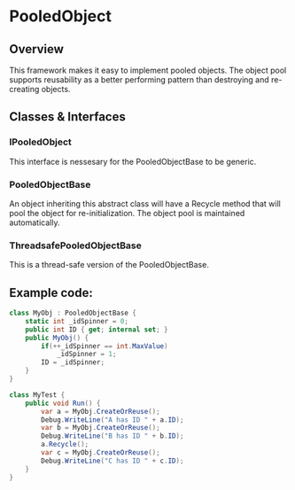 ﻿# PooledObject

## Overview
This framework makes it easy to implement pooled objects. The object pool supports reusability as a better performing pattern than destroying and re-creating objects.

## Classes & Interfaces

### IPooledObject
This interface is nessesary for the PooledObjectBase to be generic.

### PooledObjectBase
An object inheriting this abstract class will have a Recycle method that will pool the object for re-initialization. The object pool is maintained automatically.

### ThreadsafePooledObjectBase
This is a thread-safe version of the PooledObjectBase.

## Example code:
```C#
class MyObj : PooledObjectBase {
	static int _idSpinner = 0;
	public int ID { get; internal set; }
	public MyObj() {
		if(++_idSpinner == int.MaxValue)
			_idSpinner = 1;
		ID = _idSpinner;
	}
}

class MyTest {
	public void Run() {
		var a = MyObj.CreateOrReuse();
		Debug.WriteLine("A has ID " + a.ID);
		var b = MyObj.CreateOrReuse();
		Debug.WriteLine("B has ID " + b.ID);
		a.Recycle();
		var c = MyObj.CreateOrReuse();
		Debug.WriteLine("C has ID " + c.ID);
	}
}

```
